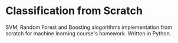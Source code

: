 # Classification from Scratch

SVM, Random Forest and Boosting alogorithms implementation from scratch for machine learning course's homework. Written in Python.
